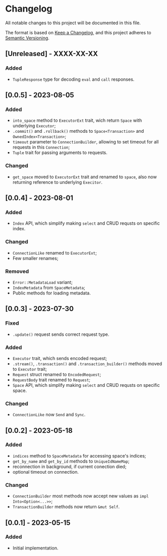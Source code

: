 # Changelog
All notable changes to this project will be documented in this file.

The format is based on [Keep a Changelog](https://keepachangelog.com/en/1.0.0/),
and this project adheres to [Semantic Versioning](https://semver.org/spec/v2.0.0.html).


## [Unreleased] - XXXX-XX-XX
### Added
 - `TupleResponse` type for decoding `eval` and `call` responses.


## [0.0.5] - 2023-08-05
### Added
 - `into_space` method to `ExecutorExt` trait, wich return `Space` with underlying `Executor`;
 - `.commit()` and `.rollback()` methods to `Space<Transaction>` and `OwnedIndex<Transaction>`;
 - `timeout` parameter to `ConnectionBuilder`, allowing to set timeout for all requests in this `Connection`;
 - `Tuple` trait for passing arguments to requests.

### Changed
 - `get_space` moved to `ExecutorExt` trait and renamed to `space`, also now returning reference to underlying `Execitor`.


## [0.0.4] - 2023-08-01
### Added
 - `Index` API, which simplify making `select` and CRUD requsts on specific index.

### Changed
 - `ConnectionLike` renamed to `ExecutorExt`;
 - Few smaller renames;

### Removed
 - `Error::MetadataLoad` variant;
 - `IndexMetadata` from `SpaceMetadata`;
 - Public methods for loading metadata.


## [0.0.3] - 2023-07-30
### Fixed
 - `.update()` request sends correct request type.

### Added
 - `Executor` trait, which sends encoded request;
 - `.stream()`, `.transaction()` and `.transaction_builder()` methods moved to `Executor` trait;
 - `Request` struct renamed to `EncodedRequest`;
 - `RequestBody` trait renamed to `Request`;
 - `Space` API, which simplify making `select` and CRUD requsts on specific space.
 
### Changed
 - `ConnectionLike` now `Send` and `Sync`.


## [0.0.2] - 2023-05-18
### Added
 - `indices` method to `SpaceMetadata` for accessing space's indices;
 - `get_by_name` and `get_by_id` methods to `UniqueIdNameMap`;
 - reconnection in background, if current conection died;
 - optional timeout on connection.

### Changed
 - `ConnectionBuilder` most methods now accept new values as `impl Into<Option<...>>`;
 - `TransactionBuilder` methods now return `&mut Self`.


## [0.0.1] - 2023-05-15
### Added
 - Initial implementation.

